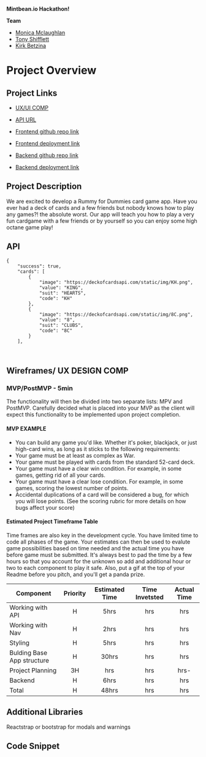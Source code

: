 **Mintbean.io Hackathon!** 

**Team**
- [Monica Mclaughlan](https://github.com/monicamclaughlan)
- [Tony Shifflett](https://github.com/tony-shifflett)
- [Kirk Betzina](https://github.com/KirkBetzina)

# Project Overview

## Project Links
- [UX/UI COMP](******)

- [API URL](https://deckofcardsapi.com/)

- [Frontend github repo link](https://github.com/KirkBetzina/mintbeanCardGame.git)
- [Frontend deployment link](https://angry-volhard-52c28f.netlify.app)

- [ Backend github repo link](https://github.com/KirkBetzina/mintbeanBackend.git)
- [ Backend deployment link](https://mintbean-cards-backend.herokuapp.com/)

## Project Description

We are excited to develop a Rummy for Dummies card game app. Have you ever had a deck of cards and a few friends but nobody knows how to play any games?! the absolute worst. Our app will teach you how to play a very fun cardgame with a few friends or by yourself so you can enjoy some high octane game play!  

## API




```
{
    "success": true,
    "cards": [
        {
            "image": "https://deckofcardsapi.com/static/img/KH.png",
            "value": "KING",
            "suit": "HEARTS",
            "code": "KH"
        },
        {
            "image": "https://deckofcardsapi.com/static/img/8C.png",
            "value": "8",
            "suit": "CLUBS",
            "code": "8C"
        }
    ],
 
         
```


## Wireframes/ UX DESIGN COMP





### MVP/PostMVP - 5min

The functionality will then be divided into two separate lists: MPV and PostMVP.  Carefully decided what is placed into your MVP as the client will expect this functionality to be implemented upon project completion.  

#### MVP EXAMPLE
- You can build any game you'd like. Whether it's poker, blackjack, or just high-card wins, as long as it sticks to the following requirements:
- Your game must be at least as complex as War.
- Your game must be played with cards from the standard 52-card deck.
- Your game must have a clear win condition. For example, in some games, getting rid of all your cards.
- Your game must have a clear lose condition. For example, in some games, scoring the lowest number of points.
- Accidental duplications of a card will be considered a bug, for which you will lose points. (See the scoring rubric for more details on how bugs affect your score)

#### Estimated Project Timeframe Table
Time frames are also key in the development cycle.  You have limited time to code all phases of the game.  Your estimates can then be used to evalute game possibilities based on time needed and the actual time you have before game must be submitted. It's always best to pad the time by a few hours so that you account for the unknown so add and additional hour or two to each component to play it safe. Also, put a gif at the top of your Readme before you pitch, and you'll get a panda prize.

| Component | Priority | Estimated Time | Time Invetsted | Actual Time |
| --- | :---: |  :---: | :---: | :---: |
| Working with API | H | 5hrs| hrs | hrs |
| Working with Nav | H | 2hrs| hrs | hrs |
| Styling | H | 5hrs | hrs | hrs |
| Bulding Base App structure| H | 30hrs | hrs | hrs |
| Project Planning | 3H | hrs | hrs | hrs- |
| Backend | H | 6hrs | hrs | hrs |
| Total | H | 48hrs| hrs | hrs |

## Additional Libraries
Reactstrap or bootstrap for modals and warnings 

## Code Snippet



```

```
